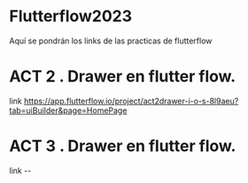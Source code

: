 # Flutterflow2023
Aquí se pondrán los links  de las practicas de flutterflow

# ACT 2 . Drawer en flutter flow.
link https://app.flutterflow.io/project/act2drawer-i-o-s-8l9aeu?tab=uiBuilder&page=HomePage

# ACT 3 . Drawer en flutter flow.
link -- 
